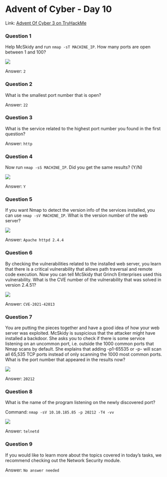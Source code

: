 # Advent of Cyber - Day 10

Link: [Advent Of Cyber 3 on TryHackMe](https://tryhackme.com/room/adventofcyber3)

### Question 1

Help McSkidy and run `nmap -sT MACHINE_IP`. How many ports are open between 1 and 100?

![](https://github.com/AtomicNicos/knowledge-base/blob/main/writeup_resources/aoc3/day10/1.png?raw=true)

Answer: `2`

### Question 2

What is the smallest port number that is open?

Answer: `22`

### Question 3

What is the service related to the highest port number you found in the first question?

Answer: `http`

### Question 4

Now run `nmap -sS MACHINE_IP`. Did you get the same results? (Y/N)

![](https://github.com/AtomicNicos/knowledge-base/blob/main/writeup_resources/aoc3/day10/4.png?raw=true)

Answer: `Y`

### Question 5

If you want Nmap to detect the version info of the services installed, you can use `nmap -sV MACHINE_IP`. What is the version number of the web server?

![](https://github.com/AtomicNicos/knowledge-base/blob/main/writeup_resources/aoc3/day10/5.png?raw=true)

Answer: `Apache httpd 2.4.4`

### Question 6

By checking the vulnerabilities related to the installed web server, you learn that there is a critical vulnerability that allows path traversal and remote code execution. Now you can tell McSkidy that Grinch Enterprises used this vulnerability. What is the CVE number of the vulnerability that was solved in version 2.4.51?

![](https://github.com/AtomicNicos/knowledge-base/blob/main/writeup_resources/aoc3/day10/6.png?raw=true)

Answer: `CVE-2021-42013`

### Question 7

You are putting the pieces together and have a good idea of how your web server was exploited. McSkidy is suspicious that the attacker might have installed a backdoor. She asks you to check if there is some service listening on an uncommon port, i.e. outside the 1000 common ports that Nmap scans by default. She explains that adding -p1-65535 or -p- will scan all 65,535 TCP ports instead of only scanning the 1000 most common ports. What is the port number that appeared in the results now?

![](https://github.com/AtomicNicos/knowledge-base/blob/main/writeup_resources/aoc3/day10/7.png?raw=true)

Answer: `20212`

### Question 8

What is the name of the program listening on the newly discovered port?

Command: `nmap -sV 10.10.185.85 -p 20212 -T4 -vv`

![](https://github.com/AtomicNicos/knowledge-base/blob/main/writeup_resources/aoc3/day10/8.png?raw=true)

Answer: `telnetd`

### Question 9

If you would like to learn more about the topics covered in today’s tasks, we recommend checking out the Network Security module.

Answer: `No answer needed`